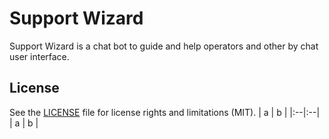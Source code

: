 # Support Wizard

Support Wizard is a chat bot to guide and help operators and other by chat user interface.


## License

See the [LICENSE](LICENSE.md) file for license rights and limitations (MIT).
| a | b |
|:--|:--|
| a | b |
  
